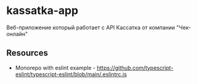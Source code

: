 # kassatka-app
Веб-приложение который работает с API Кассатка от компании "Чек-онлайн"
## Resources
 - Monorepo with eslint example - https://github.com/typescript-eslint/typescript-eslint/blob/main/.eslintrc.js
